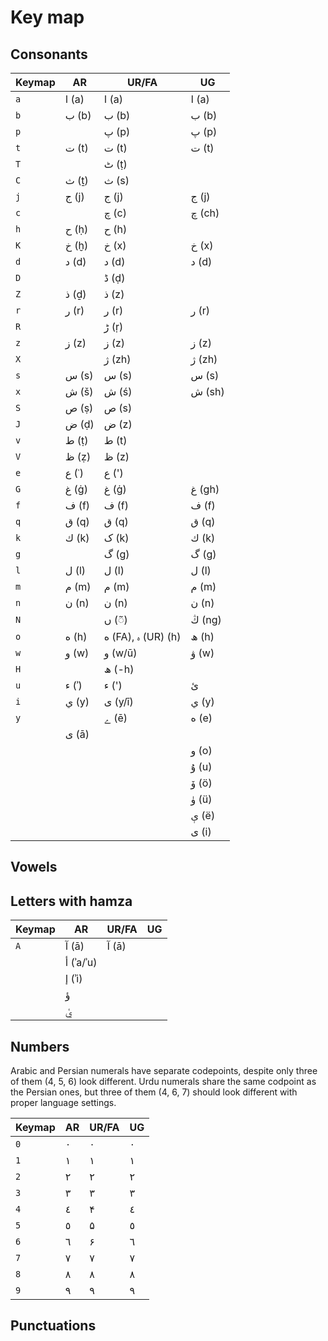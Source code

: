 # Key map
## Consonants
| Keymap | AR | UR/FA | UG |
| -- | -- | -- | -- |
| `a` | ا (a) | ا (a) | ا (a) |
| `b` | ب (b) | ب (b) | ب (b) |
| `p` |  | پ (p) | پ (p) |
| `t` | ت (t) | ت (t) | ت (t) |
| `T` |  | ٹ (ṭ) |  |
| `C` | ث (ṯ) | ث (s) |  |
| `j` | ج (j) | ج (j) | ج (j) |
| `c` |  | چ (c) | چ (ch) |
| `h` | ح (ḥ) | ح (h) |  |
| `K` | خ (ḫ) | خ (x) | خ (x) |
| `d` | د (d) | د (d) | د (d) |
| `D` |  | ڈ (ḍ) |  |
| `Z` | ذ (ḏ) | ذ (z) |  |
| `r` | ر (r) | ر (r) | ر (r) |
| `R` |  | ڑ (ṛ) |  |
| `z` | ز (z) | ز (z) | ز (z) |
| `X` |  | ژ (zh) | ژ (zh) |
| `s` | س (s) | س (s) | س (s) |
| `x` | ش (š) | ش (ś) | ش (sh) |
| `S` | ص (ṣ) | ص (s) |  |
| `J` | ض (ḍ) | ض (z) |  |
| `v` | ط (ṭ) | ط (t) |  |
| `V` | ظ (ẓ) | ظ (z) |  |
| `e` | ع (ʿ) | ع (') |  |
| `G` | غ (ġ) | غ (ġ) | غ (gh) |
| `f` | ف (f) | ف (f) | ف (f) |
| `q` | ق (q) | ق (q) | ق (q) |
| `k` | ك (k) | ک (k) | ك (k) |
| `g` |  | گ (g) | گ (g) |
| `l` | ل (l) | ل (l) | ل (l) |
| `m` | م (m) | م (m) | م (m) |
| `n` | ن (n) | ن (n) | ن (n) |
| `N` |  | ں (◌̃)| ڭ (ng) |
| `o` | ه (h) | ه (FA), ہ (UR) (h) | ھ (h) |
| `w` | و (w) | و (w/ū) | ۋ (w) |
| `H` |  | ھ (-h) |  |
| `u` | ء (ʾ) | ء (') | ئ |
| `i` | ي (y) | ی (y/ī) | ي (y) |
| `y` |  | ے (ē) | ە (e) |
|  | ى (ā) |  |  |
|  |  |  | و (o) |
|  |  |  | ۇ (u) |
|  |  |  | ۆ (ö) |
|  |  |  | ۈ (ü) |
|  |  |  | ې (ë) |
|  |  |  | ى (i) |

## Vowels

## Letters with hamza
| Keymap | AR | UR/FA | UG |
| -- | -- | -- | -- |
| `A` | آ (ā) | آ (ā) |  |
| | أ (ʾa/ʾu) |  |  |
| | إ (ʾi) |  |  |
| | ؤ |  |  |
| | ࢨ |  |  |

## Numbers
Arabic and Persian numerals have separate codepoints, despite only three of them (4, 5, 6) look different. Urdu numerals share the same codpoint as the Persian ones, but three of them (4, 6, 7) should look different with proper language settings.

| Keymap | AR | UR/FA | UG |
| -- | -- | -- | -- |
| `0` | ٠ | ۰ | ٠ |
| `1` | ١ | ۱ | ١ |
| `2` | ٢ | ۲ | ٢ |
| `3` | ٣ | ۳ | ٣ |
| `4` | ٤ | ۴ | ٤ |
| `5` | ٥ | ۵ | ٥ |
| `6` | ٦ | ۶ | ٦ |
| `7` | ٧ | ۷ | ٧ |
| `8` | ٨ | ۸ | ٨ |
| `9` | ٩ | ۹ | ٩ |

## Punctuations
